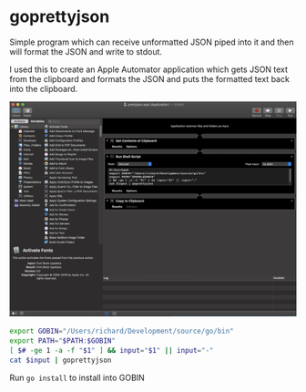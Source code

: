 # goprettyjson

Simple program which can receive unformatted JSON piped into it and then will format the JSON and write to stdout.

I used this to create an Apple Automator application which gets JSON text from the clipboard and formats the JSON and puts the formatted text back into the clipboard. 


![Apple Automator Screen Shot](https://github.com/richardrigby/goprettyjson/blob/master/docs/screen-shot.jpg)

```bash
export GOBIN="/Users/richard/Development/source/go/bin"
export PATH="$PATH:$GOBIN"
[ $# -ge 1 -a -f "$1" ] && input="$1" || input="-"
cat $input | goprettyjson
```

Run `go install` to install into GOBIN

